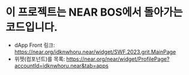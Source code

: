# 이 프로젝트는 NEAR BOS에서 돌아가는 코드입니다.
- dApp Front 링크: https://near.org/idknwhoru.near/widget/SWF.2023.grit.MainPage
- 위젯(컴포넌트)를 목록: https://near.org/near/widget/ProfilePage?accountId=idknwhoru.near&tab=apps